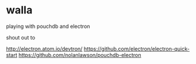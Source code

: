 # walla
playing with pouchdb and electron



shout out to

http://electron.atom.io/devtron/
https://github.com/electron/electron-quick-start
https://github.com/nolanlawson/pouchdb-electron
